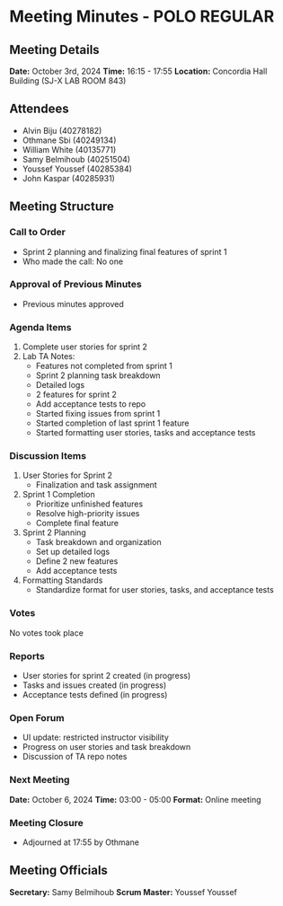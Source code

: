 # Meeting Minutes - POLO REGULAR

## Meeting Details
**Date:** October 3rd, 2024
**Time:** 16:15 - 17:55
**Location:** Concordia Hall Building (SJ-X LAB ROOM 843)

## Attendees
- Alvin Biju (40278182)
- Othmane Sbi (40249134)
- William White (40135771)
- Samy Belmihoub (40251504)
- Youssef Youssef (40285384)
- John Kaspar (40285931)

## Meeting Structure

### Call to Order
- Sprint 2 planning and finalizing final features of sprint 1
- Who made the call: No one

### Approval of Previous Minutes
- Previous minutes approved

### Agenda Items
1. Complete user stories for sprint 2
2. Lab TA Notes:
   - Features not completed from sprint 1
   - Sprint 2 planning task breakdown
   - Detailed logs
   - 2 features for sprint 2
   - Add acceptance tests to repo
   - Started fixing issues from sprint 1
   - Started completion of last sprint 1 feature
   - Started formatting user stories, tasks and acceptance tests

### Discussion Items
1. User Stories for Sprint 2
   - Finalization and task assignment
2. Sprint 1 Completion
   - Prioritize unfinished features
   - Resolve high-priority issues
   - Complete final feature
3. Sprint 2 Planning
   - Task breakdown and organization
   - Set up detailed logs
   - Define 2 new features
   - Add acceptance tests
4. Formatting Standards
   - Standardize format for user stories, tasks, and acceptance tests

### Votes
No votes took place

### Reports
- User stories for sprint 2 created (in progress)
- Tasks and issues created (in progress)
- Acceptance tests defined (in progress)

### Open Forum
- UI update: restricted instructor visibility
- Progress on user stories and task breakdown
- Discussion of TA repo notes

### Next Meeting
**Date:** October 6, 2024
**Time:** 03:00 - 05:00
**Format:** Online meeting

### Meeting Closure
- Adjourned at 17:55 by Othmane

## Meeting Officials
**Secretary:** Samy Belmihoub
**Scrum Master:** Youssef Youssef
